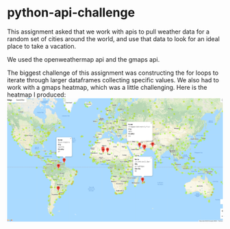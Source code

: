 # python-api-challenge
 
This assignment asked that we work with apis to pull weather data for a random set of cities around the world, and use that
data to look for an ideal place to take a vacation.

We used the openweathermap api and the gmaps api.

The biggest challenge of this assignment was constructing the for loops to iterate through larger dataframes collecting specific values.
We also had to work with a gmaps heatmap, which was a little challenging.
Here is the heatmap I produced:
![My heatmap](https://github.com/Witwer93/python-api-challenge/blob/main/VacationPy/output_data/VacationPy_heatmap_with_markers.png)



